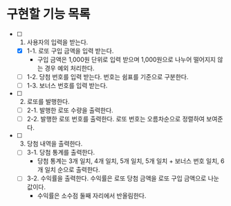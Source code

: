 # 구현할 기능 목록
- [ ] 1. 사용자의 입력을 받는다.
  - [x] 1-1. 로또 구입 금액을 입력 받는다.
    - 구입 금액은 1,000원 단위로 입력 받으며 1,000원으로 나누어 떨어지지 않는 경우 예외 처리한다.
  - [ ] 1-2. 당첨 번호를 입력 받는다. 번호는 쉼표를 기준으로 구분한다.
  - [ ] 1-3. 보너스 번호를 입력 받는다.
- [ ] 2. 로또를 발행한다.
  - [ ] 2-1. 발행한 로또 수량을 출력한다.
  - [ ] 2-2. 발행한 로또 번호를 출력한다. 로또 번호는 오름차순으로 정렬하여 보여준다.
- [ ] 3. 당첨 내역을 출력한다.
  - [ ] 3-1. 당첨 통계를 출력한다.
    - 당첨 통계는 3개 일치, 4개 일치, 5개 일치, 5개 일치 + 보너스 번호 일치, 6개 일치 순으로 출력한다. 
  - [ ] 3-2. 수익률을 출력한다. 수익률은 로또 당첨 금액을 로또 구입 금액으로 나눈 값이다.
    - 수익률은 소수점 둘째 자리에서 반올림한다.